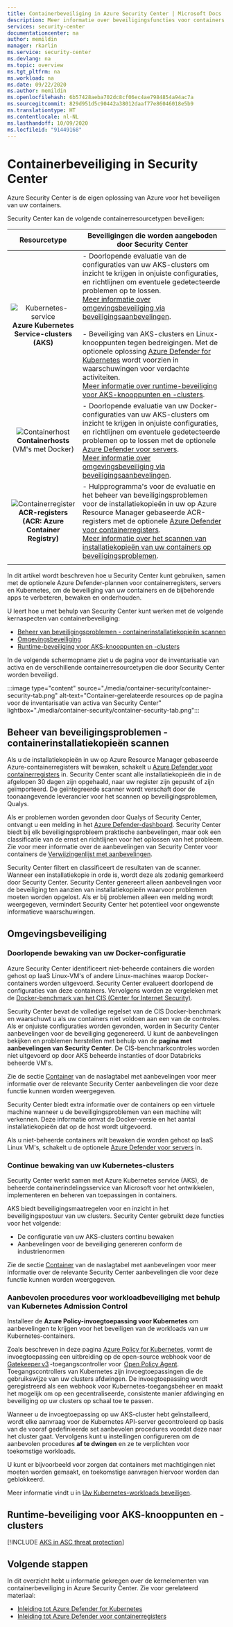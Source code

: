 ```yaml
---
title: Containerbeveiliging in Azure Security Center | Microsoft Docs
description: Meer informatie over beveiligingsfuncties voor containers van Azure Security Center.
services: security-center
documentationcenter: na
author: memildin
manager: rkarlin
ms.service: security-center
ms.devlang: na
ms.topic: overview
ms.tgt_pltfrm: na
ms.workload: na
ms.date: 09/22/2020
ms.author: memildin
ms.openlocfilehash: 6b57428aeba702dc8cf06ec4ae7984854a94ac7a
ms.sourcegitcommit: 829d951d5c90442a38012daaf77e86046018e5b9
ms.translationtype: HT
ms.contentlocale: nl-NL
ms.lasthandoff: 10/09/2020
ms.locfileid: "91449168"
---
```

# <a name="container-security-in-security-center"></a>Containerbeveiliging in Security Center

Azure Security Center is de eigen oplossing van Azure voor het beveiligen van uw containers.

Security Center kan de volgende containerresourcetypen beveiligen:

| Resourcetype | Beveiligingen die worden aangeboden door Security Center |
|:--------------------:|-----------|
| ![Kubernetes-service](./media/security-center-virtual-machine-recommendations/icon-kubernetes-service-rec.png)<br>**Azure Kubernetes Service-clusters (AKS)** | - Doorlopende evaluatie van de configuraties van uw AKS-clusters om inzicht te krijgen in onjuiste configuraties, en richtlijnen om eventuele gedetecteerde problemen op te lossen.<br>[Meer informatie over omgevingsbeveiliging via beveiligingsaanbevelingen](#environment-hardening).<br><br>- Beveiliging van AKS-clusters en Linux-knooppunten tegen bedreigingen. Met de optionele oplossing [Azure Defender for Kubernetes](defender-for-kubernetes-introduction.md) wordt voorzien in waarschuwingen voor verdachte activiteiten.<br>[Meer informatie over runtime-beveiliging voor AKS-knooppunten en -clusters](#run-time-protection-for-aks-nodes-and-clusters).|
| ![Containerhost](./media/security-center-virtual-machine-recommendations/icon-container-host-rec.png)<br>**Containerhosts**<br>(VM's met Docker) | - Doorlopende evaluatie van uw Docker-configuraties van uw AKS-clusters om inzicht te krijgen in onjuiste configuraties, en richtlijnen om eventuele gedetecteerde problemen op te lossen met de optionele [Azure Defender voor servers](defender-for-servers-introduction.md).<br>[Meer informatie over omgevingsbeveiliging via beveiligingsaanbevelingen](#environment-hardening).|
| ![Containerregister](./media/security-center-virtual-machine-recommendations/icon-container-registry-rec.png)<br>**ACR-registers (ACR: Azure Container Registry)** | - Hulpprogramma's voor de evaluatie en het beheer van beveiligingsproblemen voor de installatiekopieën in uw op Azure Resource Manager gebaseerde ACR-registers met de optionele [Azure Defender voor containerregisters](defender-for-container-registries-introduction.md).<br>[Meer informatie over het scannen van installatiekopieën van uw containers op beveiligingsproblemen](#vulnerability-management---scanning-container-images). |
|||

In dit artikel wordt beschreven hoe u Security Center kunt gebruiken, samen met de optionele Azure Defender-plannen voor containerregisters, servers en Kubernetes, om de beveiliging van uw containers en de bijbehorende apps te verbeteren, bewaken en onderhouden.

U leert hoe u met behulp van Security Center kunt werken met de volgende kernaspecten van containerbeveiliging:

- [Beheer van beveiligingsproblemen - containerinstallatiekopieën scannen](#vulnerability-management---scanning-container-images)
- [Omgevingsbeveiliging](#environment-hardening)
- [Runtime-beveiliging voor AKS-knooppunten en -clusters](#run-time-protection-for-aks-nodes-and-clusters)

In de volgende schermopname ziet u de pagina voor de inventarisatie van activa en de verschillende containerresourcetypen die door Security Center worden beveiligd.

:::image type="content" source="./media/container-security/container-security-tab.png" alt-text="Container-gerelateerde resources op de pagina voor de inventarisatie van activa van Security Center" lightbox="./media/container-security/container-security-tab.png":::

## <a name="vulnerability-management---scanning-container-images"></a>Beheer van beveiligingsproblemen - containerinstallatiekopieën scannen

Als u de installatiekopieën in uw op Azure Resource Manager gebaseerde Azure-containerregisters wilt bewaken, schakelt u [Azure Defender voor containerregisters](defender-for-container-registries-introduction.md) in. Security Center scant alle installatiekopieën die in de afgelopen 30 dagen zijn opgehaald, naar uw register zijn gepusht of zijn geïmporteerd. De geïntegreerde scanner wordt verschaft door de toonaangevende leverancier voor het scannen op beveiligingsproblemen, Qualys.

Als er problemen worden gevonden door Qualys of Security Center, ontvangt u een melding in het [Azure Defender-dashboard](azure-defender-dashboard.md). Security Center biedt bij elk beveiligingsprobleem praktische aanbevelingen, maar ook een classificatie van de ernst en richtlijnen voor het oplossen van het probleem. Zie voor meer informatie over de aanbevelingen van Security Center voor containers de [Verwijzingenlijst met aanbevelingen](recommendations-reference.md#recs-containers).

Security Center filtert en classificeert de resultaten van de scanner. Wanneer een installatiekopie in orde is, wordt deze als zodanig gemarkeerd door Security Center. Security Center genereert alleen aanbevelingen voor de beveiliging ten aanzien van installatiekopieën waarvoor problemen moeten worden opgelost. Als er bij problemen alleen een melding wordt weergegeven, vermindert Security Center het potentieel voor ongewenste informatieve waarschuwingen.

## <a name="environment-hardening"></a>Omgevingsbeveiliging

### <a name="continuous-monitoring-of-your-docker-configuration"></a>Doorlopende bewaking van uw Docker-configuratie

Azure Security Center identificeert niet-beheerde containers die worden gehost op IaaS Linux-VM's of andere Linux-machines waarop Docker-containers worden uitgevoerd. Security Center evalueert doorlopend de configuraties van deze containers. Vervolgens worden ze vergeleken met de [Docker-benchmark van het CIS (Center for Internet Security)](https://www.cisecurity.org/benchmark/docker/).

Security Center bevat de volledige regelset van de CIS Docker-benchmark en waarschuwt u als uw containers niet voldoen aan een van de controles. Als er onjuiste configuraties worden gevonden, worden in Security Center aanbevelingen voor de beveiliging gegenereerd. U kunt de aanbevelingen bekijken en problemen herstellen met behulp van de **pagina met aanbevelingen van Security Center**. De CIS-benchmarkcontroles worden niet uitgevoerd op door AKS beheerde instanties of door Databricks beheerde VM's.

Zie de sectie [Container](recommendations-reference.md#recs-containers) van de naslagtabel met aanbevelingen voor meer informatie over de relevante Security Center aanbevelingen die voor deze functie kunnen worden weergegeven.

Security Center biedt extra informatie over de containers op een virtuele machine wanneer u de beveiligingsproblemen van een machine wilt verkennen. Deze informatie omvat de Docker-versie en het aantal installatiekopieën dat op de host wordt uitgevoerd. 

Als u niet-beheerde containers wilt bewaken die worden gehost op IaaS Linux VM's, schakelt u de optionele [Azure Defender voor servers](defender-for-servers-introduction.md) in.


### <a name="continuous-monitoring-of-your-kubernetes-clusters"></a>Continue bewaking van uw Kubernetes-clusters
Security Center werkt samen met Azure Kubernetes service (AKS), de beheerde containerindelingsservice van Microsoft voor het ontwikkelen, implementeren en beheren van toepassingen in containers.

AKS biedt beveiligingsmaatregelen voor en inzicht in het beveiligingspostuur van uw clusters. Security Center gebruikt deze functies voor het volgende:
* De configuratie van uw AKS-clusters continu bewaken
* Aanbevelingen voor de beveiliging genereren conform de industrienormen

Zie de sectie [Container](recommendations-reference.md#recs-containers) van de naslagtabel met aanbevelingen voor meer informatie over de relevante Security Center aanbevelingen die voor deze functie kunnen worden weergegeven.

###  <a name="workload-protection-best-practices-using-kubernetes-admission-control"></a>Aanbevolen procedures voor workloadbeveiliging met behulp van Kubernetes Admission Control

Installeer de **Azure Policy-invoegtoepassing voor Kubernetes** om aanbevelingen te krijgen voor het beveiligen van de workloads van uw Kubernetes-containers.

Zoals beschreven in deze pagina [Azure Policy for Kubernetes](../governance/policy/concepts/policy-for-kubernetes.md), vormt de invoegtoepassing een uitbreiding op de open-source webhook voor de [Gatekeeper v3](https://github.com/open-policy-agent/gatekeeper) -toegangscontroller voor  [Open Policy Agent](https://www.openpolicyagent.org/). Toegangscontrollers van Kubernetes zijn invoegtoepassingen die de gebruikswijze van uw clusters afdwingen. De invoegtoepassing wordt geregistreerd als een webhook voor Kubernetes-toegangsbeheer en maakt het mogelijk om op een gecentraliseerde, consistente manier afdwinging en beveiliging op uw clusters op schaal toe te passen. 

Wanneer u de invoegtoepassing op uw AKS-cluster hebt geïnstalleerd, wordt elke aanvraag voor de Kubernetes API-server gecontroleerd op basis van de vooraf gedefinieerde set aanbevolen procedures voordat deze naar het cluster gaat. Vervolgens kunt u instellingen configureren om de aanbevolen procedures **af te dwingen** en ze te verplichten voor toekomstige workloads. 

U kunt er bijvoorbeeld voor zorgen dat containers met machtigingen niet moeten worden gemaakt, en toekomstige aanvragen hiervoor worden dan geblokkeerd.

Meer informatie vindt u in [Uw Kubernetes-workloads beveiligen](kubernetes-workload-protections.md).


## <a name="run-time-protection-for-aks-nodes-and-clusters"></a>Runtime-beveiliging voor AKS-knooppunten en -clusters

[!INCLUDE [AKS in ASC threat protection](../../includes/security-center-azure-kubernetes-threat-protection.md)]



## <a name="next-steps"></a>Volgende stappen

In dit overzicht hebt u informatie gekregen over de kernelementen van containerbeveiliging in Azure Security Center. Zie voor gerelateerd materiaal:

- [Inleiding tot Azure Defender for Kubernetes](defender-for-kubernetes-introduction.md)
- [Inleiding tot Azure Defender voor containerregisters](defender-for-container-registries-introduction.md)